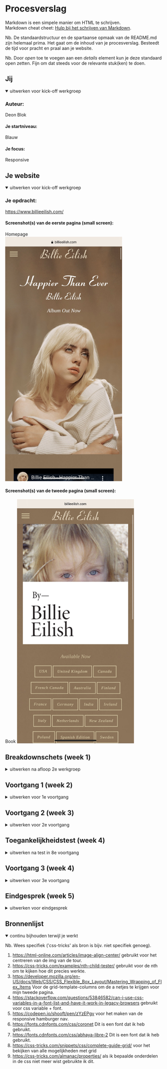 # Procesverslag
Markdown is een simpele manier om HTML te schrijven.  
Markdown cheat cheet: [Hulp bij het schrijven van Markdown](https://github.com/adam-p/markdown-here/wiki/Markdown-Cheatsheet).

Nb. De standaardstructuur en de spartaanse opmaak van de README.md zijn helemaal prima. Het gaat om de inhoud van je procesverslag. Besteedt de tijd voor pracht en praal aan je website.

Nb. Door *open* toe te voegen aan een *details* element kun je deze standaard open zetten. Fijn om dat steeds voor de relevante stuk(ken) te doen.





## Jij

<details open>
<summary>uitwerken voor kick-off werkgroep</summary>

### Auteur:
Deon Blok

#### Je startniveau:
Blauw

#### Je focus:
Responsive
 
</details>





## Je website

<details open>
<summary>uitwerken voor kick-off werkgroep</summary>

### Je opdracht:
https://www.billieeilish.com/

#### Screenshot(s) van de eerste pagina (small screen): 
Homepage  
<img src="images/screenshot1.jpg" width="375px" alt="Startpagina van de site met de belangrijkste informatie">

#### Screenshot(s) van de tweede pagina (small screen):
Book
<img src="images/screenshot2.jpg" width="375px" alt="pagina over het boek van Billie Eilish">
 
</details>





## Breakdownschets (week 1)

<details>
<summary>uitwerken na afloop 2e werkgroep</summary>

### de hele pagina: 
<img src="images/breakdownschets1.jpg" width="375px" alt="pagina over het boek van Billie Eilish">

### dynamisch deel (bijv menu): 
<img src="images/breakdownschets-menu.jpg" width="375px" alt="breakdownschets dynamisch deel">

</details>





## Voortgang 1 (week 2)

<details>
<summary>uitwerken voor 1e voortgang</summary>

### Stand van zaken
hier dit ging goed & dit was lastig (neem ook screenshots op van delen van je website en code)
<img src="images/siteweek1.jpg" width="375px" alt="deel van site bij 1e voortgang">
<img src="images/csscodeweek1.jpg" width="375px" alt="deel van css bij 1e voortgang">

### Verslag van meeting
hier na afloop snel de uitkomsten van de meeting vastleggen

- padding: .5em verwijderen
- top:0 toevoegen voor de nav
- Goed de bronnen noteren
- achter een font ook de webfonts plaatsen
- max height/width ipv height/width.
- tip! voor kleine stukken een span gebruiken ipv een div.

</details>





## Voortgang 2 (week 3)

<details>
<summary>uitwerken voor 2e voortgang</summary>

### Stand van zaken
Deze week ging opzich best oke! Ik had veel tijd in mijn nav gestoken en geoefend met de opdrachten. Ik vond het maken van de nav wel heel erg lastig
ik heb daarom ook goed gebrukk gemaakt van de codepen. Ik moet ook zorgen dat ik bij blijf zodat ik op het einde niet in de problem ga komen.


### Verslag van meeting
hier na afloop snel de uitkomsten van de meeting vastleggen

- html commenten
- beginnen aan tweede pagina
- lekker zo doorgaan!


</details>





## Toegankelijkheidstest (week 4)

<details>
<summary>uitwerken na test in 8e voortgang</summary>

### Bevindingen
Lijst met je bevindingen die in de test naar voren kwamen:

#### Rode tekst
In de lijst van tourdata zijn de tickets uitverkocht. De tekst is rood. De rode tekst is niet tot nauwelijks te lezen met een oogafwijking. 
Dit los ik op door de rode kleur te vervangen met een donker gele kleur  waardoor het niet meer vel is in vergelijking met de achtergrond.


#### De beige tint is vaag
Ik heb voor bepaalde teksten een beige kleur, deze is niet duidelijk te lezen op de achtergrond kleur voor iemand met een oogafwijking.(met indien nodig een afbeelding)
Dit heb ik op gelost dor de beige kleur iets donkerder te maken en zo het contrast te verbeteren.(met indien nodig een afbeelding)


#### Imgage niet gezien 
Tijdens de VoiceOver op mijn site ontdekte ik dat de image in mijn nav overgeslagen werd. Vervolgens toen ik de toegankelijkheid ging testen door middel van de tab toets head ik precies hetzelfde, de image in de nav werd overgeslagen. Ditga ik oplossen door een button ervan te maken. Zo kan hij wel gezien worden.


</details>





## Voortgang 3 (week 4)

<details>
<summary>uitwerken voor 3e voortgang</summary>

### Stand van zaken
Ik had deze week lekker doorgewerkt aan de site. Ik ben ook al begonnen aan de tweede pagina. Ik vind de site netjes maken nog er lastig, ook werkt mijn nav menu niet helemaal correct, hier moet ik aankomende dagen nog hard aan werken.(neem ook screenshots op van delen van je website en code)
<img src="images/screenshothomepage2.png" width="375px" alt="homepage voortgang 3">
<img src="images/screenshothomepage2.1.png" width="375px" alt="homepage 2 voortgang 3">

### Agenda voor meeting
samen met je groepje opstellen

| student 1      | student 2          | student 3    | student 4        |
| ---            | ---                | ---          | ---              |
| dit bespreken  | en dit             | en ik dit    | en dan ik dat    |
| en dat ook nog | dit als er tijd is | nog een punt | dit wil ik zeker |
| ...            | ...                | ...          | ...              |


### Verslag van meeting
hier na afloop snel de uitkomsten van de meeting vastleggen

- Css nog netter maken
- Er mogen meer comments in de html gebruikt worden
- Indien extra tijd werken aan de banner afbeelding.

</details>





## Eindgesprek (week 5)

<details>
<summary>uitwerken voor eindgesprek</summary>

### Stand van zaken
De laatste dagen vond ik erg lastig, ik wilde nog van alles aanpassen en veel dinbgen zaten tegen. Ook had ik nog een andere deadline waardoor ik enorm veel stress kreeg. Uiteindelijk na heel veel moeite en tijd is het mij toch gelukt. Zie hieronder het resultaat.

### Screenshot(s)
<img src="images/eindresultaattop.jpg" width="375px" alt="eindresultaatbovenaan">
<img src="images/eindresultaat1.png" width="375px" alt="eindresultaat1">
<img src="images/eindresultaat1.1.png" width="375px" alt="eindresultaat1.1">
<img src="images/eindresultaatfooter1.png" width="375px" alt="eindresultaatfooter">
<img src="images/eindresultaatpage2.jpg" width="375px" alt="eindresultaatpage 2">
</details>





## Bronnenlijst

<details open>
<summary>continu bijhouden terwijl je werkt</summary>

Nb. Wees specifiek ('css-tricks' als bron is bijv. niet specifiek genoeg).

1. https://html-online.com/articles/image-align-center/ gebruikt voor het centreren van de img van de tour.
2. https://css-tricks.com/examples/nth-child-tester/ gebruikt voor de nth om te kijken hoe dit precies werkte. 
3.  https://developer.mozilla.org/en-US/docs/Web/CSS/CSS_Flexible_Box_Layout/Mastering_Wrapping_of_Flex_Items  Voor de grid-template-columns om de a netjes te krijgen voor mijn tweede pagina.
4. https://stackoverflow.com/questions/53846582/can-i-use-css-variables-in-a-font-list-and-have-it-work-in-legacy-browsers gebruikt voor css variable + font.
5. https://codepen.io/shooft/pen/zYzEPgv voor het maken van de responsive hamburger nav.
6. https://fonts.cdnfonts.com/css/coronet Dit is een font dat ik heb gebruikt.
7. https://fonts.cdnfonts.com/css/abhaya-libre-2 Dit is een font dat ik heb gebruikt.
8. https://css-tricks.com/snippets/css/complete-guide-grid/ voor het bekijken van alle mogelijkheden met grid
9. https://css-tricks.com/almanac/properties/ als ik bepaalde onderdelen in de css niet meer wist gebruikte ik dit.

</details>